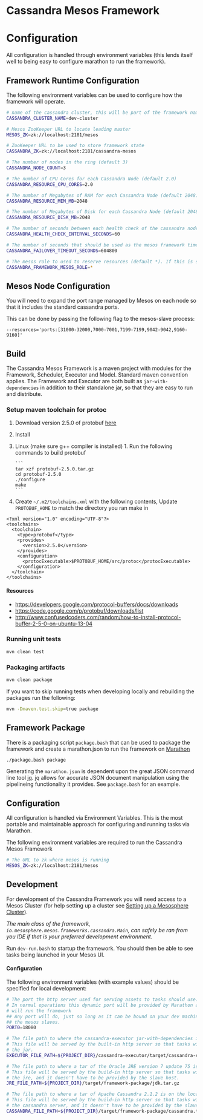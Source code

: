 Cassandra Mesos Framework
=========================

# Configuration

All configuration is handled through environment variables (this lends itself well to being easy to configure marathon to run the framework).

## Framework Runtime Configuration

The following environment variables can be used to configure how the framework will operate.
```bash
# name of the cassandra cluster, this will be part of the framework name in Mesos
CASSANDRA_CLUSTER_NAME=dev-cluster

# Mesos ZooKeeper URL to locate leading master
MESOS_ZK=zk://localhost:2181/mesos

# ZooKeeper URL to be used to store framework state
CASSANDRA_ZK=zk://localhost:2181/cassandra-mesos

# The number of nodes in the ring (default 3)
CASSANDRA_NODE_COUNT=3

# The number of CPU Cores for each Cassandra Node (default 2.0)
CASSANDRA_RESOURCE_CPU_CORES=2.0

# The number of Megabytes of RAM for each Cassandra Node (default 2048)
CASSANDRA_RESOURCE_MEM_MB=2048

# The number of Megabytes of Disk for each Cassandra Node (default 2048)
CASSANDRA_RESOURCE_DISK_MB=2048

# The number of seconds between each health check of the cassandra node (default 60)
CASSANDRA_HEALTH_CHECK_INTERVAL_SECONDS=60

# The number of seconds that should be used as the mesos framework timeout (default 604800 seconds / 7 days)
CASSANDRA_FAILOVER_TIMEOUT_SECONDS=604800

# The mesos role to used to reserve resources (default *). If this is set, the framework only accepts offers that have resources for that role.
CASSANDRA_FRAMEWORK_MESOS_ROLE=*
```

## Mesos Node Configuration

You will need to expand the port range managed by Mesos on each node so that it includes the standard cassandra ports.

This can be done by passing the following flag to the mesos-slave process:
```
--resources='ports:[31000-32000,7000-7001,7199-7199,9042-9042,9160-9160]'
```


## Build
The Cassandra Mesos Framework is a maven project with modules for the Framework, Scheduler, Executor and Model. Standard maven convention applies. The Framework and Executor are both built as `jar-with-dependencies` in addition to their standalone jar, so that they are easy to run and distribute.

### Setup maven toolchain for protoc

1. Download version 2.5.0 of protobuf [here](https://code.google.com/p/protobuf/downloads/list)
2. Install
  1. Linux (make sure g++ compiler is installed)
    1. Run the following commands to build protobuf

         ```
         tar xzf protobuf-2.5.0.tar.gz
         cd protobuf-2.5.0
         ./configure
         make
         ```

3. Create `~/.m2/toolchains.xml` with the following contents, Update `PROTOBUF_HOME` to match the directory you ran make in
  
  ```
  <?xml version="1.0" encoding="UTF-8"?>
  <toolchains>
    <toolchain>
      <type>protobuf</type>
      <provides>
        <version>2.5.0</version>
      </provides>
      <configuration>
        <protocExecutable>$PROTOBUF_HOME/src/protoc</protocExecutable>
      </configuration>
    </toolchain>
  </toolchains>
  ```

#### Resources
* https://developers.google.com/protocol-buffers/docs/downloads
* https://code.google.com/p/protobuf/downloads/list
* http://www.confusedcoders.com/random/how-to-install-protocol-buffer-2-5-0-on-ubuntu-13-04

### Running unit tests
```bash
mvn clean test
```

### Packaging artifacts
```bash
mvn clean package
```
If you want to skip running tests when developing locally and rebuilding the packages run the following:
```bash
mvn -Dmaven.test.skip=true package
```

## Framework Package
There is a packaging script `package.bash` that can be used to package the framework and create a marathon.json to run the framework on [Marathon](https://github.com/mesosphere/marathon)
```bash
./package.bash package
```

Generating the `marathon.json` is dependent upon the great JSON command line tool [jq](http://stedolan.github.io/jq/). jq allows for accurate JSON document manipulation using the pipelineing functionality it provides.  See `package.bash` for an example.

## Configuration

All configuration is handled via Environment Variables. This is the most portable and maintainable approach for configuring and running tasks via Marathon.

The following environment variables are required to run the Cassandra Mesos Framework
```bash
# The URL to zk where mesos is running
MESOS_ZK=zk://localhost:2181/mesos
```

## Development
For development of the Cassandra Framework you will need access to a Mesos Cluster (for help setting up a cluster see [Setting up a Mesosphere Cluster](http://mesosphere.com/docs/getting-started/datacenter/install/)).

*The main class of the framework, `io.mesosphere.mesos.frameworks.cassandra.Main`, can safely be ran from you IDE if that is your preferred development environment.*

Run `dev-run.bash` to startup the framework. You should then be able to see tasks being launched in your Mesos UI.

#### Configuration
The following environment variables (with example values) should be specified for local development:
```bash
# The port the http server used for serving assets to tasks should use.
# In normal operations this dynamic port will be provided by Marathon as part of the task that
# will run the framework
## Any port will do, just so long as it can be bound on your dev machine and is accessible from
## the mesos slaves.
PORT0=18080

# The file path to where the cassandra-executor jar-with-dependencies is on the local file system
# This file will be served by the built-in http server so that tasks will be able to easily access
# the jar.
EXECUTOR_FILE_PATH=${PROJECT_DIR}/cassandra-executor/target/cassandra-executor-0.1.0-SNAPSHOT-jar-with-dependencies.jar

# The file path to where a tar of the Oracle JRE version 7 update 75 is on the local file system.
# This file will be served by the build-in http server so that tasks will be able to easily access
# the jre, and it doesn't have to be provided by the slave host.
JRE_FILE_PATH=${PROJECT_DIR}/target/framework-package/jdk.tar.gz

# The file path to where a tar of Apache Cassandra 2.1.2 is on the local file system.
# This file will be served by the build-in http server so that tasks will be able to easily access
# the cassandra server, and it doesn't have to be provided by the slave host.
CASSANDRA_FILE_PATH=${PROJECT_DIR}/target/framework-package/cassandra.tar.gz

```
